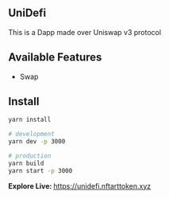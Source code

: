## UniDefi
This is a Dapp made over Uniswap v3 protocol

## Available Features
- Swap


## Install

```bash
yarn install

# development
yarn dev -p 3000

# production
yarn build
yarn start -p 3000
```

<b>Explore Live: </b> https://unidefi.nftarttoken.xyz

